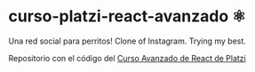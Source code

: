 # curso-platzi-react-avanzado ⚛️

Una red social para perritos! Clone of Instagram.
Trying my best.

Repositorio con el código del [Curso Avanzado de React de Platzi](https://platzi.com/cursos/react-avanzado/)
